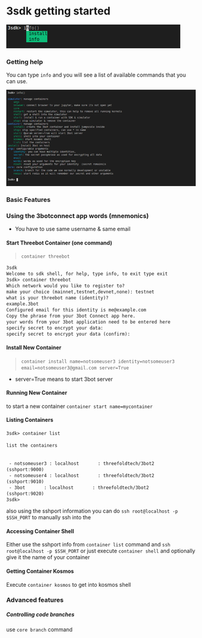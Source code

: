 # 3sdk getting started 


![](img/3sdk2.png)

### <a name='Gettinghelp'></a>Getting help

You can type `info` and you will see a list of available commands that you can use.

![](img/3sdk3.png)

### <a name='BasicFeatures'></a>Basic Features

### Using the 3botconnect app words (mnemonics)

- You have to use same username & same email

#### <a name='StartThreebotContaineronecommand'></a>Start Threebot Container (one command)


> `container threebot`

```
3sdk
Welcome to sdk shell, for help, type info, to exit type exit
3sdk> container threebot                                                                                                                
Which network would you like to register to? 
make your choice (mainnet,testnet,devnet,none): testnet
what is your threebot name (identity)?
example.3bot
Configured email for this identity is me@example.com
Copy the phrase from your 3bot Connect app here.
your words from your 3bot application need to be entered here
specify secret to encrypt your data:
specify secret to encrypt your data (confirm):
```


#### <a name='InstallNewContainer'></a>Install New Container
> `container install name=notsomeuser3 identity=notsomeuser3 email=notsomeuser3@gmail.com server=True`

- server=True means to start 3bot server


#### <a name='RunningNewContainer'></a>Running New Container

to start a new container `container start name=mycontainer`	

#### <a name='ListingContainers'></a>Listing Containers

```
3sdk> container list  
 
list the containers 

  
 - notsomeuser3 : localhost       : threefoldtech/3bot2       (sshport:9000)
 - notsomeuser4 : localhost       : threefoldtech/3bot2       (sshport:9010)
 - 3bot       : localhost       : threefoldtech/3bot2       (sshport:9020)
3sdk>  
```
also using the sshport information you can do `ssh root@localhost -p $SSH_PORT` to manually ssh into the 

#### <a name='AccessingContainerShell'></a>Accessing Container Shell

Either use the sshport info from `container list` command and `ssh root@localhost -p $SSH_PORT` or just execute `container shell` and optionally give it the name of your container

#### <a name='GettingContainerKosmos'></a>Getting Container Kosmos

Execute `container kosmos` to get into kosmos shell



### <a name='Advancedfeatures'></a>Advanced features


##### Controlling code branches

use `core branch` command
